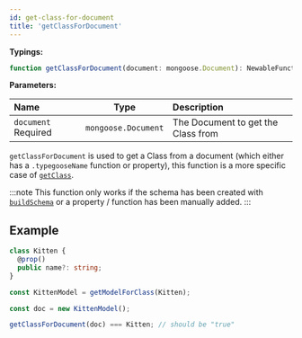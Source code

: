 ```yaml
---
id: get-class-for-document
title: 'getClassForDocument'
---
```


**Typings:**

```ts
function getClassForDocument(document: mongoose.Document): NewableFunction | undefined
```

**Parameters:**

| Name                                                            |        Type         | Description                        |
| :-------------------------------------------------------------- | :-----------------: | :--------------------------------- |
| `document` <span class="badge badge--secondary">Required</span> | `mongoose.Document` | The Document to get the Class from |

`getClassForDocument` is used to get a Class from a document (which either has a `.typegooseName` function or property), this function is a more specific case of [`getClass`](./getClass.md).

:::note
This function only works if the schema has been created with [`buildSchema`](./buildSchema.md) or a property / function has been manually added.
:::

## Example

```ts
class Kitten {
  @prop()
  public name?: string;
}

const KittenModel = getModelForClass(Kitten);

const doc = new KittenModel();

getClassForDocument(doc) === Kitten; // should be "true"
```
